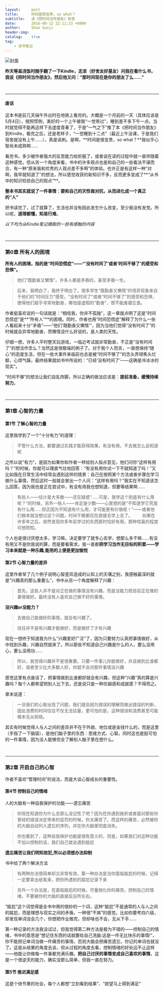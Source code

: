 ```yaml
---
layout:     post
title:      时间是很宝贵，so what？
subtitle:   读《把时间当作朋友》有感
date:       2016-06-12 22:11:23 +0800
author:     Shao Guoji
header-img: 
catalog:    true
tag:
    - 读书笔记
---
```


![封面](http://s3.cn-north-1.amazonaws.com.cn/sitbweb-cn/content/B00FF1Y8IE/images/cover.jpg)

**昨天等盖浇饭时随手翻了一下Kindle，志坚（好舍友好基友）问我在看什么书，我说《把时间当作朋友》，然后他又问：“那时间现在是你的朋友了么……”**

<br/>

---

#### 废话

这本书是前几天端午外出时在地铁上看完的。大概是一个月前的一天（具体应该是5月4日），按照惯例，美好的一个上午被我“一觉带过”，睡到差不多下午一点。当时就觉得不能再这样下去虚度青春了，于是“一气之下”推了本《把时间当作朋友》到Kindle，看完之后，还是老样子，“一觉睡到十二点”（最近上午没课，于是我们宿舍就没有上午……），真是讽刺。是啊，**时间是很宝贵，so what？**我似乎心智尚未成熟啊……

看完书，多少被作者强大的反思能力给折服了，或者说在读的过程中就一直伴随着这种感觉。但从另一个角度来看，书中的许多观点也是和自己的一些看法不谋而合，有一种“原来我和优秀的人观点差不多啊”的体验。也许正是有这样一种“对啊，我早就知道了”的想法，所以感觉收获的新知识不多，反而更多变成了**“从书中的知识检验自己的观点”**。

**整本书其实就说了一件事情：要和自己的天性做对抗，从而进化成一个真正的“人”**

把书读完了，过了就算了，生活也并没有因此发生什么改变，至少我没有发觉。所以呢，**道理都懂，知易行难**。

*以下均为从Kindle笔记摘取的一些有感触的内容*

<br/>

---

### 第0章 所有人的困境

**所有人的困境，指的是“时间恐慌症”——“‘没有时间了’或者‘时间不够了’的感受和恐惧”。**

> 他们“既勤奋又懒惰”。许多人都是矛盾的，甚至矛盾一生。

> 后来，我明白了，我终于明白了。很多学生“既勤奋又懒惰”的怪异现象来自于他们的“时间压力”感受。“没有时间了”或者“时间不够了”的感受和恐惧，使得他们超乎寻常地勤奋，哪怕是虚假的“勤奋”，恨不能废寝忘食。

作者挺喜欢说的一句话就是：“相信我，你并不孤独”，这一章就点明了这是“时间恐慌症”是**“所有人”**的困境。同时，作者也用“时间恐慌症”解释了为什么一些人看起来十分“矛盾”——“他们‘既勤奋又懒惰’”，因为当他们觉得“没有时间了”的时候就会异常地勤奋，而懒惰没什么好说的，是人类的天性。

仔细一想，许多人平时整天玩游戏，一临近考试就非常勤奋，不正是“没有时间了”的想法作祟么？当然这是很极端的例子了。对于我个人而言，一直想保持“随心”的态度生活，但在一些大事件来临前也总是被“时间不够了”的念头弄得焦头烂额，心烦气躁，最终结果就如书中所说的：“已经‘没有时间了’——这确是冷冰冰的现实”。

“时间不够”的想法让我们自乱阵脚，所以正确的做法应该是：**提前准备，缓慢持续努力**。

<br/>

---

### 第1章 心智的力量

#### 第1节 了解心智的力量

这里我学到了一个“十分有力”的道理：

> 不管什么方法，都要通过实践才能获得效果。有没有用，不去做怎么会知道呢

之所以说“有力”，是因为如果你和作者一样给别人指点意见，他们问你“这样有用吗？”的时候，你就可以理直气壮地回答：“有没有用你试一下不就知道了吗！”又比如我在日常生活中经常会遇到这样的情景：自己在按照某个方法或者步骤在学习做什么事情，然后这时一般就会冒出一个人问：“这样有用吗？”我实在不知道该怎么回答。因为我也是正在尝试中，有没有用我也想知道，但要等结果啊……

> 有些人——估计是大多数——还在疑惑“……可是，我学这个到底有什么用呢？”的时候，另外一些人——肯定是少数——心里想的是“不知道学它究竟有什么用……但正因为不知道有什么用，才可能更有价值呢！”——或者他们根本就没想过这个问题，时间干脆都花在直接去学上去了。 　　如果在许多年之后，突然发现你多年前学过的东西那时恰好有用，那种惊喜的程度可想而知。

个人也是很讨厌想太多，学习嘛，决定要学了就专心去学，想那么多干嘛……有没有用又不是你我说的算，而是要看需求。我一直都**把学习当作无目标的积累——学习本来就是一种乐趣,能用的上便是更加愉悦**

#### 第2节 心智力量的差异

这里作者举了几个例子说明心智差异造成的认知上的天壤之别，我感触最深的就是“兴趣真的那么重要么”，书中从另一个角度解释了兴趣：

> 首先，这些人并不是对正在做的事情没有兴趣，而是没能力把目前正在做的事情做好。最终没有人喜欢自己做不好的事情。

**没兴趣or没能力？**

> 去做自己能做好的事情，就会有兴趣了。

> 往往并不是有兴趣才能做好，而是做好了才有兴趣

现在一想终于知道我为什么“兴趣爱好广泛”了，因为只要努力认真把事情做好，从中找到乐趣，兴趣自然就来了。所以那些不知道自己兴趣是什么的人，要么没用心，要么没用功……

> 所以，我觉得兴趣并不是很重要。只要一件事儿你能做好，并且做到比谁都好，或者至少比大多数人好，你就不会对那件事情没兴趣

感觉这里有点废话了，把事情做到比谁都好就会有兴趣，但这种“兴趣”真的算是兴趣吗？每个人都希望把别人比下去，还是说只是一种优越感和成就感？不得而之。

章末说道：

> 一旦我们的心智出现了问题，我们就会因为错误的理解而做出错误的判断，因此浪费的时间往往不仅无法估量，更可怕的是，这种错误和浪费甚至可能根本无从知晓。

其实有时候觉得人与人之间的差异并不在于外貌、地位或是金钱什么的，而是这里（手指了一下脑袋），是他们脑子里的东西：思维方式、心智。同时这也是挺可怕的一件事情，因为没人能够完全了解别人脑子里在想什么。

<br/>

---

### 第2章 开启自己的心智

作者不喜欢“管理时间”的说法，而是大谈心智成长的重要性。

#### 第4节 控制自己的情绪

人的大脑有一种自我保护的功能——遗忘痛苦

> 你现在知道你为什么总那么没记性了吧？因为在你遇到挫折或者面对那些你曾经的错误决定带来的惩罚的时候，你太痛苦了。而这样的痛苦，必然被你的大脑自动列入遗忘的序列，并在你大脑里彻底消失。

> 你也看到了，这种自我保护功能是很有意义的，但是，如果我们对这种功能不加以控制的话，我们自己就会遇到尴尬

**遗忘痛苦让我们明知故犯,所以必须想办法抑制**

书中给了两个解决方法

> 有两种办法很简单却又非常有效。第一种办法是当你面临尴尬的时候，记得一定要拿出纸笔来，把你所遇到的尴尬记录下来

> 另外一个办法是，在面临尴尬的时候，尽量弱化你的痛苦。控制自己的情绪，不要被你的大脑的直接反应所左右。

“尴尬”这个词觉得是全书中用的很妙的一个词，这种“尴尬”不是通常的人与人之间的尴尬，而是理想与现实之间的矛盾，一种很“不爽”的感觉。比如你要考四六级，却发现单词没会几个，你想把作业做完，但却啥也不会，无从下手……

第一种记录的方法我没试过，但我觉得第二种方法是极为不错的——控制自己的情绪，书中的意思是“想记住东西的话就要给自己洗脑:这是一件无比快乐的事情!”，你不能把记单词当做一件痛苦的事情，否则大脑会把痛苦遗忘，你记的单词也就没了。这是从结果的角度去谈，但从过程的角度去看，控制情绪的好处远不止这样——他能让你做每一件事都充满乐趣。**把自己讨厌的事情变成自己喜欢的事情**，这是一个很逆天的能力，确实没那么简单，但我一直在努力。

#### 第5节 推迟满足感

这是个快节奏的社会，每个人都想“立刻看到结果”、“欲望马上得到满足”